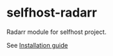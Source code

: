 # selfhost-radarr
Radarr module for selfhost project.

See [Installation guide](https://github.com/AustralEpitech/selfhost/wiki/Installation)

